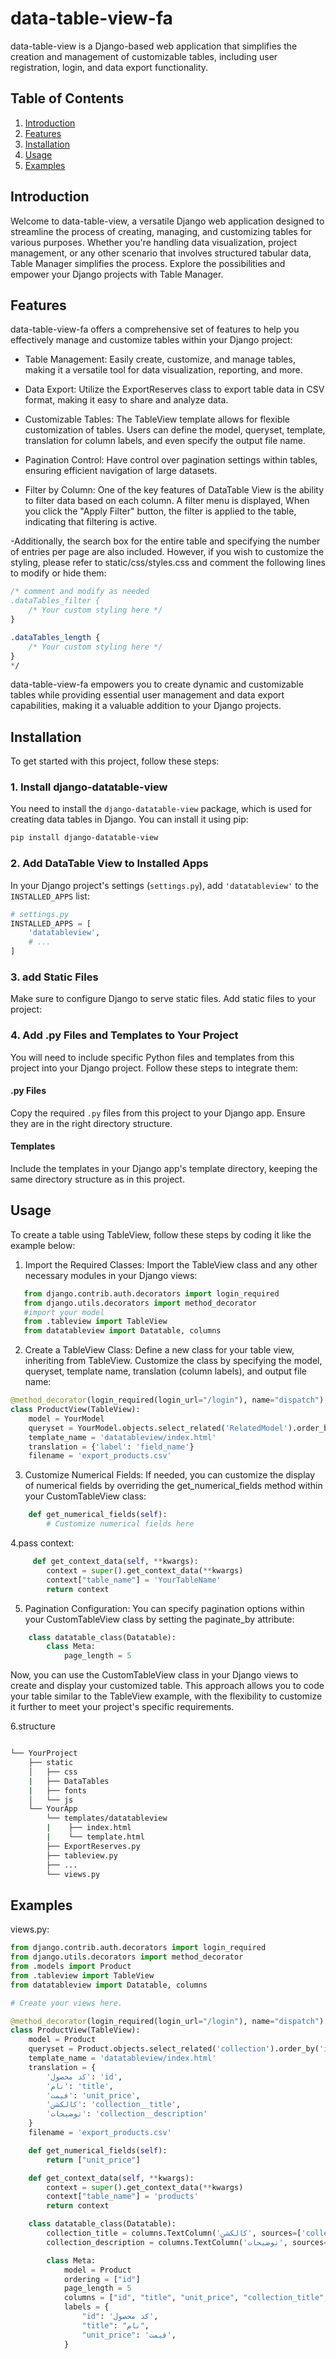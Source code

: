 # data-table-view-fa

data-table-view is a Django-based web application that simplifies the creation and management of customizable tables, including user registration, login, and data export functionality.

## Table of Contents

1. [Introduction](#introduction)
2. [Features](#features)
3. [Installation](#installation)
4. [Usage](#usage)
5. [Examples](#examples)

## Introduction

Welcome to data-table-view, a versatile Django web application designed to streamline the process of creating, managing, and customizing tables for various purposes. Whether you're handling data visualization, project management, or any other scenario that involves structured tabular data, Table Manager simplifies the process. Explore the possibilities and empower your Django projects with Table Manager.

## Features

data-table-view-fa offers a comprehensive set of features to help you effectively manage and customize tables within your Django project:

- Table Management: Easily create, customize, and manage tables, making it a versatile tool for data visualization, reporting, and more.

- Data Export: Utilize the ExportReserves class to export table data in CSV format, making it easy to share and analyze data.

- Customizable Tables: The TableView template allows for flexible customization of tables. Users can define the model, queryset, template, translation for column labels, and even specify the output file name.

- Pagination Control: Have control over pagination settings within tables, ensuring efficient navigation of large datasets.

- Filter by Column: One of the key features of DataTable View is the ability to filter data based on each column. A filter menu is displayed, When you click the "Apply Filter" button, the filter is applied to the table, indicating that filtering is active. 

-Additionally, the search box for the entire table and specifying the number of entries per page are also included.
However, if you wish to customize the styling, please refer to static/css/styles.css and comment the following lines to modify or hide them:

```css
/* comment and modify as needed
.dataTables_filter {
    /* Your custom styling here */
}

.dataTables_length {
    /* Your custom styling here */
}
*/
```

data-table-view-fa empowers you to create dynamic and customizable tables while providing essential user management and data export capabilities, making it a valuable addition to your Django projects.

## Installation

To get started with this project, follow these steps:

### 1. Install django-datatable-view

You need to install the `django-datatable-view` package, which is used for creating data tables in Django. You can install it using pip:

```bash
pip install django-datatable-view
```


### 2. Add DataTable View to Installed Apps

In your Django project's settings (`settings.py`), add `'datatableview'` to the `INSTALLED_APPS` list:

```python
# settings.py
INSTALLED_APPS = [
    'datatableview',
    # ...
]
```


### 3. add Static Files

Make sure to configure Django to serve static files. Add static files to your project:

### 4. Add .py Files and Templates to Your Project

You will need to include specific Python files and templates from this project into your Django project. Follow these steps to integrate them:

#### .py Files

Copy the required `.py` files from this project to your Django app. Ensure they are in the right directory structure.

#### Templates

Include the templates in your Django app's template directory, keeping the same directory structure as in this project.


## Usage

To create a table using TableView, follow these steps by coding it like the example below:

1. Import the Required Classes: Import the TableView class and any other necessary modules in your Django views:

```python
   from django.contrib.auth.decorators import login_required
   from django.utils.decorators import method_decorator
   #import your model
   from .tableview import TableView
   from datatableview import Datatable, columns
```

2. Create a TableView Class: Define a new class for your table view, inheriting from TableView. Customize the class by specifying the model, queryset, template name, translation (column labels), and output file name:

```python
@method_decorator(login_required(login_url="/login"), name="dispatch")
class ProductView(TableView):
    model = YourModel
    queryset = YourModel.objects.select_related('RelatedModel').order_by('id')
    template_name = 'datatableview/index.html'
    translation = {'label': 'field_name'}
    filename = 'export_products.csv'

``` 

3. Customize Numerical Fields: If needed, you can customize the display of numerical fields by overriding the get_numerical_fields method within your CustomTableView class:

   
```python
    def get_numerical_fields(self):
        # Customize numerical fields here
```
    
4.pass context:

```python
     def get_context_data(self, **kwargs):
        context = super().get_context_data(**kwargs)
        context["table_name"] = 'YourTableName'
        return context
```

5. Pagination Configuration: You can specify pagination options within your CustomTableView class by setting the paginate_by attribute:

```python
    class datatable_class(Datatable):
        class Meta:
            page_length = 5
```

Now, you can use the CustomTableView class in your Django views to create and display your customized table. This approach allows you to code your table similar to the TableView example, with the flexibility to customize it further to meet your project's specific requirements.

6.structure

```bash

└── YourProject
    ├── static
    │   ├── css
    |   ├── DataTables
    |   ├── fonts
    │   └── js
    └── YourApp
        └── templates/datatableview
        |    ├── index.html
        |    └── template.html
        ├── ExportReserves.py
        ├── tableview.py
        ├── ...
        └── views.py

```


## Examples

views.py:

```python
from django.contrib.auth.decorators import login_required
from django.utils.decorators import method_decorator
from .models import Product
from .tableview import TableView
from datatableview import Datatable, columns

# Create your views here.

@method_decorator(login_required(login_url="/login"), name="dispatch")
class ProductView(TableView):
    model = Product
    queryset = Product.objects.select_related('collection').order_by('id')
    template_name = 'datatableview/index.html'
    translation = {
        'کد محصول': 'id',
        'نام': 'title',
        'قیمت': 'unit_price',
        'کالکشن': 'collection__title',
        'توضیحات': 'collection__description'
    }
    filename = 'export_products.csv'

    def get_numerical_fields(self):
        return ["unit_price"]

    def get_context_data(self, **kwargs):
        context = super().get_context_data(**kwargs)
        context["table_name"] = 'products'
        return context

    class datatable_class(Datatable):
        collection_title = columns.TextColumn('کالکشن', sources=['collection__title'])
        collection_description = columns.TextColumn('توضیحات', sources=['collection__description'])

        class Meta:
            model = Product
            ordering = ["id"]
            page_length = 5
            columns = ["id", "title", "unit_price", "collection_title", "collection_description"]
            labels = {
                "id": 'کد محصول',
                "title": "نام",
                "unit_price": 'قیمت',
            }              

```
